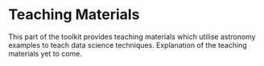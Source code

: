 Teaching Materials
===================

This part of the toolkit provides teaching materials which utilise astronomy examples to teach data science techniques.
Explanation of the teaching materials yet to come.
